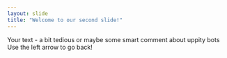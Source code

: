 ```yaml
---
layout: slide
title: "Welcome to our second slide!"
---
```

Your text - a bit tedious or maybe some smart comment about uppity bots
Use the left arrow to go back!
